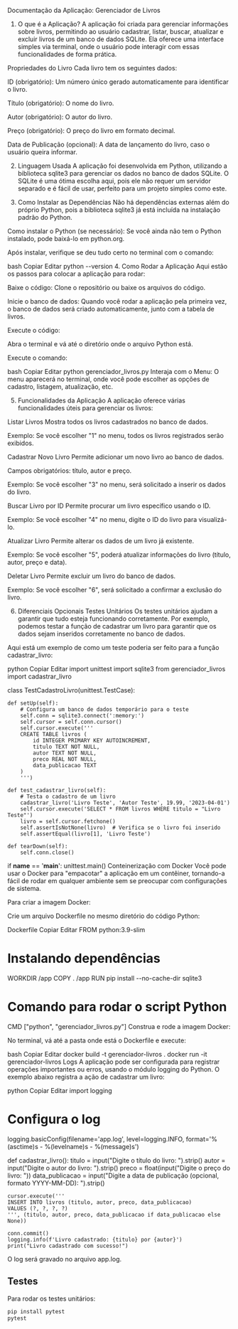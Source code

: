 Documentação da Aplicação: Gerenciador de Livros
1. O que é a Aplicação?
A aplicação foi criada para gerenciar informações sobre livros, permitindo ao usuário cadastrar, listar, buscar, atualizar e excluir livros de um banco de dados SQLite. Ela oferece uma interface simples via terminal, onde o usuário pode interagir com essas funcionalidades de forma prática.

Propriedades do Livro
Cada livro tem os seguintes dados:

ID (obrigatório): Um número único gerado automaticamente para identificar o livro.

Título (obrigatório): O nome do livro.

Autor (obrigatório): O autor do livro.

Preço (obrigatório): O preço do livro em formato decimal.

Data de Publicação (opcional): A data de lançamento do livro, caso o usuário queira informar.

2. Linguagem Usada
A aplicação foi desenvolvida em Python, utilizando a biblioteca sqlite3 para gerenciar os dados no banco de dados SQLite. O SQLite é uma ótima escolha aqui, pois ele não requer um servidor separado e é fácil de usar, perfeito para um projeto simples como este.

3. Como Instalar as Dependências
Não há dependências externas além do próprio Python, pois a biblioteca sqlite3 já está incluída na instalação padrão do Python.

Como instalar o Python (se necessário):
Se você ainda não tem o Python instalado, pode baixá-lo em python.org.

Após instalar, verifique se deu tudo certo no terminal com o comando:

bash
Copiar
Editar
python --version
4. Como Rodar a Aplicação
Aqui estão os passos para colocar a aplicação para rodar:

Baixe o código: Clone o repositório ou baixe os arquivos do código.

Inicie o banco de dados: Quando você rodar a aplicação pela primeira vez, o banco de dados será criado automaticamente, junto com a tabela de livros.

Execute o código:

Abra o terminal e vá até o diretório onde o arquivo Python está.

Execute o comando:

bash
Copiar
Editar
python gerenciador_livros.py
Interaja com o Menu: O menu aparecerá no terminal, onde você pode escolher as opções de cadastro, listagem, atualização, etc.

5. Funcionalidades da Aplicação
A aplicação oferece várias funcionalidades úteis para gerenciar os livros:

Listar Livros
Mostra todos os livros cadastrados no banco de dados.

Exemplo: Se você escolher "1" no menu, todos os livros registrados serão exibidos.

Cadastrar Novo Livro
Permite adicionar um novo livro ao banco de dados.

Campos obrigatórios: título, autor e preço.

Exemplo: Se você escolher "3" no menu, será solicitado a inserir os dados do livro.

Buscar Livro por ID
Permite procurar um livro específico usando o ID.

Exemplo: Se você escolher "4" no menu, digite o ID do livro para visualizá-lo.

Atualizar Livro
Permite alterar os dados de um livro já existente.

Exemplo: Se você escolher "5", poderá atualizar informações do livro (título, autor, preço e data).

Deletar Livro
Permite excluir um livro do banco de dados.

Exemplo: Se você escolher "6", será solicitado a confirmar a exclusão do livro.

6. Diferenciais Opcionais
Testes Unitários
Os testes unitários ajudam a garantir que tudo esteja funcionando corretamente. Por exemplo, podemos testar a função de cadastrar um livro para garantir que os dados sejam inseridos corretamente no banco de dados.

Aqui está um exemplo de como um teste poderia ser feito para a função cadastrar_livro:

python
Copiar
Editar
import unittest
import sqlite3
from gerenciador_livros import cadastrar_livro

class TestCadastroLivro(unittest.TestCase):

    def setUp(self):
        # Configura um banco de dados temporário para o teste
        self.conn = sqlite3.connect(':memory:')  
        self.cursor = self.conn.cursor()
        self.cursor.execute('''
        CREATE TABLE livros (
            id INTEGER PRIMARY KEY AUTOINCREMENT,
            titulo TEXT NOT NULL,
            autor TEXT NOT NULL,
            preco REAL NOT NULL,
            data_publicacao TEXT
        )
        ''')

    def test_cadastrar_livro(self):
        # Testa o cadastro de um livro
        cadastrar_livro('Livro Teste', 'Autor Teste', 19.99, '2023-04-01')
        self.cursor.execute('SELECT * FROM livros WHERE titulo = "Livro Teste"')
        livro = self.cursor.fetchone()
        self.assertIsNotNone(livro)  # Verifica se o livro foi inserido
        self.assertEqual(livro[1], 'Livro Teste')

    def tearDown(self):
        self.conn.close()

if __name__ == '__main__':
    unittest.main()
Conteinerização com Docker
Você pode usar o Docker para "empacotar" a aplicação em um contêiner, tornando-a fácil de rodar em qualquer ambiente sem se preocupar com configurações de sistema.

Para criar a imagem Docker:

Crie um arquivo Dockerfile no mesmo diretório do código Python:

Dockerfile
Copiar
Editar
FROM python:3.9-slim

# Instalando dependências
WORKDIR /app
COPY . /app
RUN pip install --no-cache-dir sqlite3

# Comando para rodar o script Python
CMD ["python", "gerenciador_livros.py"]
Construa e rode a imagem Docker:

No terminal, vá até a pasta onde está o Dockerfile e execute:

bash
Copiar
Editar
docker build -t gerenciador-livros .
docker run -it gerenciador-livros
Logs
A aplicação pode ser configurada para registrar operações importantes ou erros, usando o módulo logging do Python. O exemplo abaixo registra a ação de cadastrar um livro:

python
Copiar
Editar
import logging

# Configura o log
logging.basicConfig(filename='app.log', level=logging.INFO,
                    format='%(asctime)s - %(levelname)s - %(message)s')

def cadastrar_livro():
    titulo = input("Digite o título do livro: ").strip()
    autor = input("Digite o autor do livro: ").strip()
    preco = float(input("Digite o preço do livro: "))
    data_publicacao = input("Digite a data de publicação (opcional, formato YYYY-MM-DD): ").strip()

    cursor.execute('''
    INSERT INTO livros (titulo, autor, preco, data_publicacao)
    VALUES (?, ?, ?, ?)
    ''', (titulo, autor, preco, data_publicacao if data_publicacao else None))

    conn.commit()
    logging.info(f'Livro cadastrado: {titulo} por {autor}')
    print("Livro cadastrado com sucesso!")
O log será gravado no arquivo app.log.

## Testes

Para rodar os testes unitários:

```bash
pip install pytest
pytest
